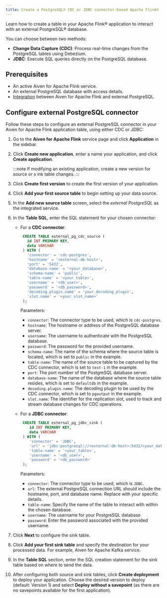 ```yaml
---
title: Create a PostgreSQL® CDC or JDBC connector-based Apache Flink®
---
```


Learn how to create a table in your Apache Flink® application to interact with an external PostgreSQL® database.

You can choose between two methods:

- **Change Data Capture (CDC)**: Process real-time changes from the PostgreSQL tables
  using Debezium.
- **JDBC**: Execute SQL queries directly on the PostgreSQL database.

## Prerequisites

- An active Aiven for Apache Flink service.
- An external PostgreSQL database with access details.
- [Integration](/docs/products/flink/howto/ext-pg-flink-integration) between
  Aiven for Apache Flink and external PostgreSQL.

## Configure external PostgreSQL connector

Follow these steps to configure an external PostgreSQL connector in your Aiven for Apache Flink
application table, using either CDC or JDBC:

1. Go to the **Aiven for Apache Flink** service page and
   click **Application** in the sidebar.
1. Click **Create new application**, enter a name your application, and
   click **Create application**.

   :::note
    If modifying an existing application, create a new version for source or s
    ink table changes.
   :::

1. Click **Create first version** to create the first version of your application.
1. Click **Add your first source table** to begin setting up your data source.
1. In the **Add new source table** screen, select the *external PostgreSQL* as the
   integrated service.
1. In the **Table SQL**, enter the SQL statement for your chosen connector:

   - For a **CDC connector**:

     ```sql
      CREATE TABLE external_pg_cdc_source (
        id INT PRIMARY KEY,
        data VARCHAR
      ) WITH (
        'connector' = 'cdc-postgres',
        'hostname' = '<external-db-host>',
        'port' = '5432',
        'database-name' = '<your_database>',
        'schema-name' = 'public',
        'table-name' = '<your_table>',
        'username' = '<db_user>',
        'password' = '<db_password>',
        'decoding.plugin.name' = 'your_decoding_plugin',
        'slot.name' = '<your_slot_name>'
      );
     ```

     Parameters:

     - `connector`: The connector type to be used, which is  `cdc-postgres`.
     - `hostname`: The hostname or address of the PostgreSQL database
       server.
     - `username`: The username to authenticate with the PostgreSQL
       database.
     - `password`: The password for the provided username.
     - `schema-name`: The name of the schema where the source table is
       located, which is set to `public` in the example.
     - `table-name`: The name of the source table to be captured by the
       CDC connector, which is set to `test-1` in the example.
     - `port`: The port number of the PostgreSQL database server.
     - `database-name`: The name of the database where the source table
       resides, which is set to `defaultdb` in the example.
     - `decoding.plugin.name`: The decoding plugin to be used by the
       CDC connector, which is set to `pgoutput` in the example.
     - `slot.name`: The identifier for the replication slot, used to track and
       stream database changes for CDC operations.

   - For a **JDBC connector**:

     ```sql
      CREATE TABLE external_pg_jdbc_sink (
         id INT PRIMARY KEY,
         data VARCHAR
      ) WITH (
         'connector' = 'JDBC',
         'url' = 'jdbc:postgresql://<external-db-host>:5432/<your_database>',
         'table-name' = '<your_table>',
         'username' = '<db_user>',
         'password' = '<db_password>'
      );
     ```

     Parameters:

     - `connector`: The connector type to be used, which is `JDBC`.
     - `url`: The external PostgreSQL connection URL should include the hostname, port,
       and database name. Replace with your specific details.
     - `table-name`: Specify the name of the table to interact with
        within the chosen database.
     - `username`: The username for your PostgreSQL database
     - `password`: Enter the password associated with the provided username.

1. Click **Next** to configure the sink table.
1. Click **Add your first sink table** and specify the destination for your processed
   data. For example, Aiven for Apache Kafka service.
1. In the **Table SQL** section, enter the SQL creation statement for the sink table based
   on where to send the data.
1. After configuring both source and sink tables, click **Create deployment** to deploy
   your application. Choose the desired version to deploy (default: Version 1) and select
   **Deploy without a savepoint** (as there are no savepoints available for the first
   application).
